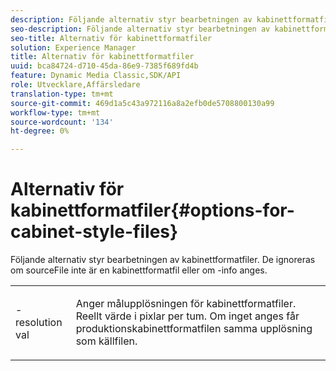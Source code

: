 ```yaml
---
description: Följande alternativ styr bearbetningen av kabinettformatfiler. De ignoreras om sourceFile inte är en kabinettformatfil eller om -info anges.
seo-description: Följande alternativ styr bearbetningen av kabinettformatfiler. De ignoreras om sourceFile inte är en kabinettformatfil eller om -info anges.
seo-title: Alternativ för kabinettformatfiler
solution: Experience Manager
title: Alternativ för kabinettformatfiler
uuid: bca84724-d710-45da-86e9-7385f689fd4b
feature: Dynamic Media Classic,SDK/API
role: Utvecklare,Affärsledare
translation-type: tm+mt
source-git-commit: 469d1a5c43a972116a8a2efb0de5708800130a99
workflow-type: tm+mt
source-wordcount: '134'
ht-degree: 0%

---
```



# Alternativ för kabinettformatfiler{#options-for-cabinet-style-files}

Följande alternativ styr bearbetningen av kabinettformatfiler. De ignoreras om sourceFile inte är en kabinettformatfil eller om -info anges.

<table id="simpletable_332B78DDEB6540708844AB54AE321F9B"> 
 <tr class="strow"> 
  <td class="stentry"> <p><span class="codeph">-resolution  <span class="varname"> val</span></span> </p> </td> 
  <td class="stentry"> <p>Anger målupplösningen för kabinettformatfiler. Reellt värde i pixlar per tum. Om inget anges får produktionskabinettformatfilen samma upplösning som källfilen. </p></td> 
 </tr> 
</table>

